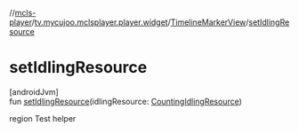 //[mcls-player](../../../index.md)/[tv.mycujoo.mclsplayer.player.widget](../index.md)/[TimelineMarkerView](index.md)/[setIdlingResource](set-idling-resource.md)

# setIdlingResource

[androidJvm]\
fun [setIdlingResource](set-idling-resource.md)(idlingResource: [CountingIdlingResource](https://developer.android.com/reference/kotlin/androidx/test/espresso/idling/CountingIdlingResource.html))

region Test helper
